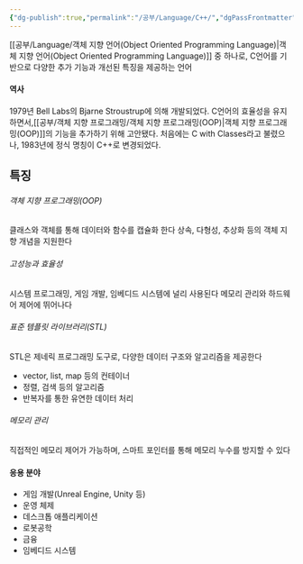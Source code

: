```yaml
---
{"dg-publish":true,"permalink":"/공부/Language/C++/","dgPassFrontmatter":true}
---
```



[[공부/Language/객체 지향 언어(Object Oriented Programming Language)\|객체 지향 언어(Object Oriented Programming Language)]] 중 하나로, C언어를 기반으로 다양한 추가 기능과 개선된 특징을 제공하는 언어

#### 역사

1979년 Bell Labs의 Bjarne Stroustrup에 의해 개발되었다.
C언어의 효율성을 유지하면서,[[공부/객체 지향 프로그래밍/객체 지향 프로그래밍(OOP)\|객체 지향 프로그래밍(OOP)]]의 기능을 추가하기 위해 고안됐다.
처음에는 C with Classes라고 불렸으나, 1983년에 정식 명칭이 C++로 변경되었다.

## 특징

###### 객체 지향 프로그래밍(OOP)

클래스와 객체를 통해 데이터와 함수를 캡슐화 한다
상속, 다형성, 추상화 등의 객체 지향 개념을 지원한다

###### 고성능과 효율성

시스템 프로그래밍, 게임 개발, 임베디드 시스템에 널리 사용된다
메모리 관리와 하드웨어 제어에 뛰어나다

###### 표준 템플릿 라이브러리(STL)

STL은 제네릭 프로그래밍 도구로, 다양한 데이터 구조와 알고리즘을 제공한다
- vector, list, map 등의 컨테이너
- 정렬, 검색 등의 알고리즘
- 반복자를 통한 유연한 데이터 처리

###### 메모리 관리

직접적인 메모리 제어가 가능하며, 스마트 포인터를 통해 메모리 누수를 방지할 수 있다

#### 응용 분야

- 게임 개발(Unreal Engine, Unity 등)
- 운영 체제
- 데스크톱 애플리케이션
- 로봇공학
- 금융
- 임베디드 시스템